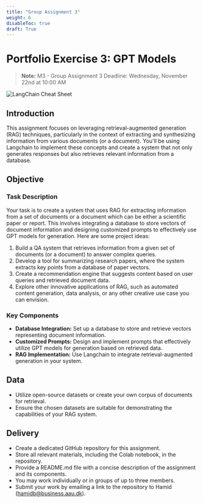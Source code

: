 ```yaml
---
title: "Group Assignment 3"
weight: 6
disableToc: true
draft: True
---
```


# Portfolio Exercise 3: GPT Models
> **Note:** M3 - Group Assignment 3 Deadline: Wednesday, November 22nd at 10:00 AM

![LangChain Cheat Sheet](https://raw.githubusercontent.com/aaubs/ds-master/main/data/Images/langchain_cheatsheet.png)

## Introduction

This assignment focuses on leveraging retrieval-augmented generation (RAG) techniques, particularly in the context of extracting and synthesizing information from various documents (or a document). You'll be using Langchain to implement these concepts and create a system that not only generates responses but also retrieves relevant information from a database.

## Objective

### Task Description

Your task is to create a system that uses RAG for extracting information from a set of documents or a document which can be either a scientific paper or report. This involves integrating a database to store vectors of document information and designing customized prompts to effectively use GPT models for generation. Here are some project ideas:

1. Build a QA system that retrieves information from a given set of documents (or a document) to answer complex queries.
2. Develop a tool for summarizing research papers, where the system extracts key points from a database of paper vectors.
3. Create a recommendation engine that suggests content based on user queries and retrieved document data.
4. Explore other innovative applications of RAG, such as automated content generation, data analysis, or any other creative use case you can envision.

### Key Components

- **Database Integration:** Set up a database to store and retrieve vectors representing document information.
- **Customized Prompts:** Design and implement prompts that effectively utilize GPT models for generation based on retrieved data.
- **RAG Implementation:** Use Langchain to integrate retrieval-augmented generation in your system.

## Data

- Utilize open-source datasets or create your own corpus of documents for retrieval.
- Ensure the chosen datasets are suitable for demonstrating the capabilities of your RAG system.

## Delivery

- Create a dedicated GitHub repository for this assignment.
- Store all relevant materials, including the Colab notebook, in the repository.
- Provide a README.md file with a concise description of the assignment and its components.
- You may work individually or in groups of up to three members.
- Submit your work by emailing a link to the repository to Hamid (hamidb@business.aau.dk).
